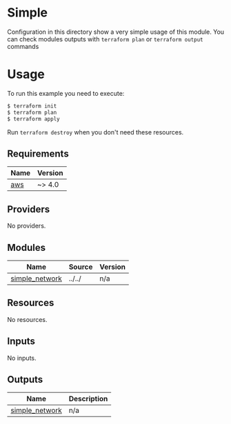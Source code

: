 # Simple

Configuration in this directory show a very simple usage of this module.
You can check modules outputs with `terraform plan` or `terraform output` commands

# Usage

To run this example you need to execute:

```bash
$ terraform init
$ terraform plan
$ terraform apply
```

Run `terraform destroy` when you don't need these resources.

## Requirements

| Name | Version |
|------|---------|
| <a name="requirement_aws"></a> [aws](#requirement\_aws) | ~> 4.0 |

## Providers

No providers.

## Modules

| Name | Source | Version |
|------|--------|---------|
| <a name="module_simple_network"></a> [simple\_network](#module\_simple\_network) | ../../ | n/a |

## Resources

No resources.

## Inputs

No inputs.

## Outputs

| Name | Description |
|------|-------------|
| <a name="output_simple_network"></a> [simple\_network](#output\_simple\_network) | n/a |
